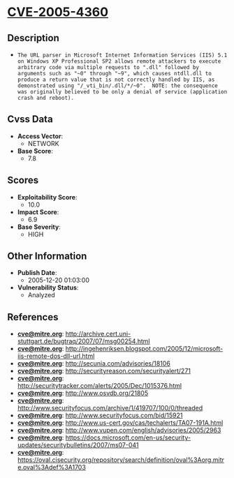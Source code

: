 
# [CVE-2005-4360](https://cve.mitre.org/cgi-bin/cvename.cgi?name=CVE-2005-4360)

## Description

- `The URL parser in Microsoft Internet Information Services (IIS) 5.1 on Windows XP Professional SP2 allows remote attackers to execute arbitrary code via multiple requests to ".dll" followed by arguments such as "~0" through "~9", which causes ntdll.dll to produce a return value that is not correctly handled by IIS, as demonstrated using "/_vti_bin/.dll/*/~0".  NOTE: the consequence was originally believed to be only a denial of service (application crash and reboot).`

## Cvss Data

- **Access Vector**:
  - NETWORK
- **Base Score**:
  - 7.8

## Scores

- **Exploitability Score**:
  - 10.0
- **Impact Score**:
  - 6.9
- **Base Severity**:
  - HIGH

## Other Information

- **Publish Date**:
  - 2005-12-20 01:03:00
- **Vulnerability Status**:
  - Analyzed

## References

- **cve@mitre.org**: http://archive.cert.uni-stuttgart.de/bugtraq/2007/07/msg00254.html
- **cve@mitre.org**: http://ingehenriksen.blogspot.com/2005/12/microsoft-iis-remote-dos-dll-url.html
- **cve@mitre.org**: http://secunia.com/advisories/18106
- **cve@mitre.org**: http://securityreason.com/securityalert/271
- **cve@mitre.org**: http://securitytracker.com/alerts/2005/Dec/1015376.html
- **cve@mitre.org**: http://www.osvdb.org/21805
- **cve@mitre.org**: http://www.securityfocus.com/archive/1/419707/100/0/threaded
- **cve@mitre.org**: http://www.securityfocus.com/bid/15921
- **cve@mitre.org**: http://www.us-cert.gov/cas/techalerts/TA07-191A.html
- **cve@mitre.org**: http://www.vupen.com/english/advisories/2005/2963
- **cve@mitre.org**: https://docs.microsoft.com/en-us/security-updates/securitybulletins/2007/ms07-041
- **cve@mitre.org**: https://oval.cisecurity.org/repository/search/definition/oval%3Aorg.mitre.oval%3Adef%3A1703
